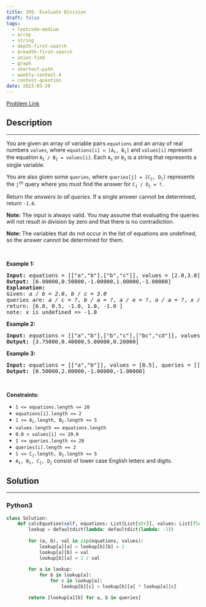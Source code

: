 ```yaml
---
title: 399. Evaluate Division
draft: false
tags: 
  - leetcode-medium
  - array
  - string
  - depth-first-search
  - breadth-first-search
  - union-find
  - graph
  - shortest-path
  - weekly-contest-4
  - contest-question
date: 2023-05-20
---
```


[Problem Link](https://leetcode.com/problems/evaluate-division/)

## Description

---
<p>You are given an array of variable pairs <code>equations</code> and an array of real numbers <code>values</code>, where <code>equations[i] = [A<sub>i</sub>, B<sub>i</sub>]</code> and <code>values[i]</code> represent the equation <code>A<sub>i</sub> / B<sub>i</sub> = values[i]</code>. Each <code>A<sub>i</sub></code> or <code>B<sub>i</sub></code> is a string that represents a single variable.</p>

<p>You are also given some <code>queries</code>, where <code>queries[j] = [C<sub>j</sub>, D<sub>j</sub>]</code> represents the <code>j<sup>th</sup></code> query where you must find the answer for <code>C<sub>j</sub> / D<sub>j</sub> = ?</code>.</p>

<p>Return <em>the answers to all queries</em>. If a single answer cannot be determined, return <code>-1.0</code>.</p>

<p><strong>Note:</strong> The input is always valid. You may assume that evaluating the queries will not result in division by zero and that there is no contradiction.</p>

<p><strong>Note:&nbsp;</strong>The variables that do not occur in the list of equations are undefined, so the answer cannot be determined for them.</p>

<p>&nbsp;</p>
<p><strong class="example">Example 1:</strong></p>

<pre>
<strong>Input:</strong> equations = [[&quot;a&quot;,&quot;b&quot;],[&quot;b&quot;,&quot;c&quot;]], values = [2.0,3.0], queries = [[&quot;a&quot;,&quot;c&quot;],[&quot;b&quot;,&quot;a&quot;],[&quot;a&quot;,&quot;e&quot;],[&quot;a&quot;,&quot;a&quot;],[&quot;x&quot;,&quot;x&quot;]]
<strong>Output:</strong> [6.00000,0.50000,-1.00000,1.00000,-1.00000]
<strong>Explanation:</strong> 
Given: <em>a / b = 2.0</em>, <em>b / c = 3.0</em>
queries are: <em>a / c = ?</em>, <em>b / a = ?</em>, <em>a / e = ?</em>, <em>a / a = ?</em>, <em>x / x = ? </em>
return: [6.0, 0.5, -1.0, 1.0, -1.0 ]
note: x is undefined =&gt; -1.0</pre>

<p><strong class="example">Example 2:</strong></p>

<pre>
<strong>Input:</strong> equations = [[&quot;a&quot;,&quot;b&quot;],[&quot;b&quot;,&quot;c&quot;],[&quot;bc&quot;,&quot;cd&quot;]], values = [1.5,2.5,5.0], queries = [[&quot;a&quot;,&quot;c&quot;],[&quot;c&quot;,&quot;b&quot;],[&quot;bc&quot;,&quot;cd&quot;],[&quot;cd&quot;,&quot;bc&quot;]]
<strong>Output:</strong> [3.75000,0.40000,5.00000,0.20000]
</pre>

<p><strong class="example">Example 3:</strong></p>

<pre>
<strong>Input:</strong> equations = [[&quot;a&quot;,&quot;b&quot;]], values = [0.5], queries = [[&quot;a&quot;,&quot;b&quot;],[&quot;b&quot;,&quot;a&quot;],[&quot;a&quot;,&quot;c&quot;],[&quot;x&quot;,&quot;y&quot;]]
<strong>Output:</strong> [0.50000,2.00000,-1.00000,-1.00000]
</pre>

<p>&nbsp;</p>
<p><strong>Constraints:</strong></p>

<ul>
	<li><code>1 &lt;= equations.length &lt;= 20</code></li>
	<li><code>equations[i].length == 2</code></li>
	<li><code>1 &lt;= A<sub>i</sub>.length, B<sub>i</sub>.length &lt;= 5</code></li>
	<li><code>values.length == equations.length</code></li>
	<li><code>0.0 &lt; values[i] &lt;= 20.0</code></li>
	<li><code>1 &lt;= queries.length &lt;= 20</code></li>
	<li><code>queries[i].length == 2</code></li>
	<li><code>1 &lt;= C<sub>j</sub>.length, D<sub>j</sub>.length &lt;= 5</code></li>
	<li><code>A<sub>i</sub>, B<sub>i</sub>, C<sub>j</sub>, D<sub>j</sub></code> consist of lower case English letters and digits.</li>
</ul>


## Solution

---
### Python3
``` py title='evaluate-division'
class Solution:
    def calcEquation(self, equations: List[List[str]], values: List[float], queries: List[List[str]]) -> List[float]:
        lookup = defaultdict(lambda: defaultdict(lambda: -1))
        
        for (a, b), val in zip(equations, values):
            lookup[a][a] = lookup[b][b] = 1
            lookup[a][b] = val
            lookup[b][a] = 1 / val
        
        for a in lookup:
            for b in lookup[a]:
                for c in lookup[a]:
                    lookup[b][c] = lookup[b][a] * lookup[a][c]

        return [lookup[a][b] for a, b in queries]
```

